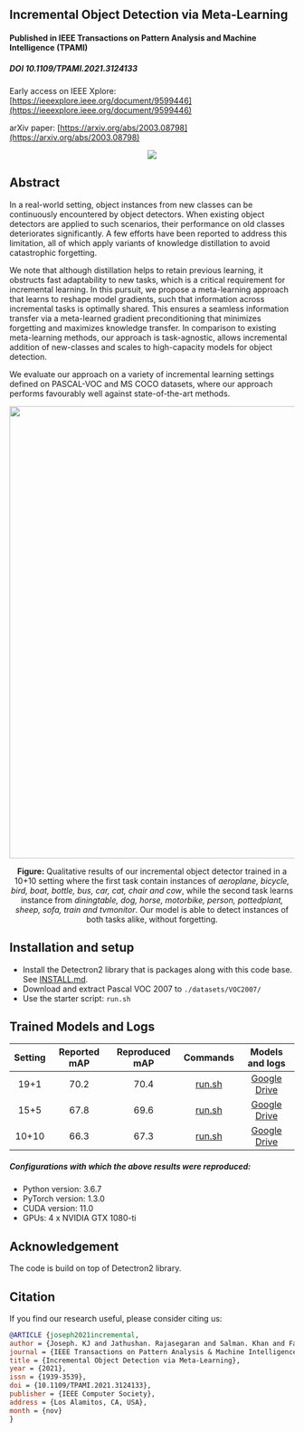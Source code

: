 ## Incremental Object Detection via Meta-Learning
#### Published in IEEE Transactions on Pattern Analysis and Machine Intelligence (TPAMI) 
##### DOI 10.1109/TPAMI.2021.3124133

Early access on IEEE Xplore: [https://ieeexplore.ieee.org/document/9599446](https://ieeexplore.ieee.org/document/9599446)

arXiv paper: [https://arxiv.org/abs/2003.08798](https://arxiv.org/abs/2003.08798)


<div align="center">
  <img src="https://user-images.githubusercontent.com/4231550/138396577-bdef2d95-5f00-47c4-bf90-927d7231f090.png"/>
</div>

## Abstract
In a real-world setting, object instances from new classes can be continuously encountered by object detectors. When existing object detectors are applied to such scenarios, their performance on old classes deteriorates significantly. A few efforts have been reported to address this limitation, all of which apply variants of knowledge distillation to avoid catastrophic forgetting. 

We note that although distillation helps to retain previous learning, it obstructs fast adaptability to new tasks, which is a critical requirement for incremental learning. In this pursuit, we propose a meta-learning approach that learns to reshape model gradients, such that information across incremental tasks is optimally shared. This ensures a seamless information transfer via a meta-learned gradient preconditioning that minimizes forgetting and maximizes knowledge transfer. In comparison to existing meta-learning methods, our approach is task-agnostic, allows incremental addition of new-classes and scales to high-capacity models for object detection. 

We evaluate our approach on a variety of incremental learning settings defined on PASCAL-VOC and MS COCO datasets, where our approach performs favourably well against state-of-the-art methods.

<p align="center" width="100%">
<img src="https://user-images.githubusercontent.com/4231550/145962389-75511c27-3d9f-4dd2-be93-934dcdf4d70c.jpg" width="800" />
</p>

<p align="center" width="80%">
<strong>Figure:</strong> Qualitative results of our incremental object detector trained in a 10+10 setting where the first task contain instances of <i>aeroplane, bicycle, bird, boat, bottle, bus, car, cat, chair and cow</i>, while the second task learns instance from <i>diningtable, dog, horse, motorbike, person, pottedplant, sheep, sofa, train and tvmonitor</i>. Our model is able to detect instances of both tasks alike, without forgetting.
</p>


## Installation and setup
- Install the Detectron2 library that is packages along with this code base. See [INSTALL.md](INSTALL.md).
- Download and extract Pascal VOC 2007 to `./datasets/VOC2007/`
- Use the starter script: `run.sh`

## Trained Models and Logs

| Setting | Reported mAP | Reproduced mAP | Commands | Models and logs |
|:-------:|:------------:|:--------------:|:--------:|:---------------:|
|   19+1  |     70.2     |      70.4      |  [run.sh](https://github.com/JosephKJ/iOD/blob/main/run.sh#L1-L8)    |   [Google Drive](https://drive.google.com/file/d/1sW-aZ9crRFjgbErtgXNQ8hO67WLKYAAn/view?usp=sharing)  |
|   15+5  |     67.8     |      69.6      |  [run.sh](https://github.com/JosephKJ/iOD/blob/main/run.sh#L11-L19)  |   [Google Drive](https://drive.google.com/file/d/1E8m4VrrKmNYT1Zba0MwaI3ZjztrLobcA/view?usp=sharing)  |
|  10+10  |     66.3     |      67.3      |  [run.sh](https://github.com/JosephKJ/iOD/blob/main/run.sh#L22-L30)  |   [Google Drive](https://drive.google.com/file/d/1LH7OY-uMifl2gwCFEgm6U5h_Xfh1nPcH/view?usp=sharing)  |

##### Configurations with which the above results were reproduced:
- Python version: 3.6.7
- PyTorch version: 1.3.0
- CUDA version: 11.0
- GPUs: 4 x NVIDIA GTX 1080-ti

## Acknowledgement
The code is build on top of Detectron2 library. 


## Citation
If you find our research useful, please consider citing us:

```BibTeX
@ARTICLE {joseph2021incremental,
author = {Joseph. KJ and Jathushan. Rajasegaran and Salman. Khan and Fahad. Khan and Vineeth. N Balasubramanian},
journal = {IEEE Transactions on Pattern Analysis & Machine Intelligence},
title = {Incremental Object Detection via Meta-Learning},
year = {2021},
issn = {1939-3539},
doi = {10.1109/TPAMI.2021.3124133},
publisher = {IEEE Computer Society},
address = {Los Alamitos, CA, USA},
month = {nov}
}

```
